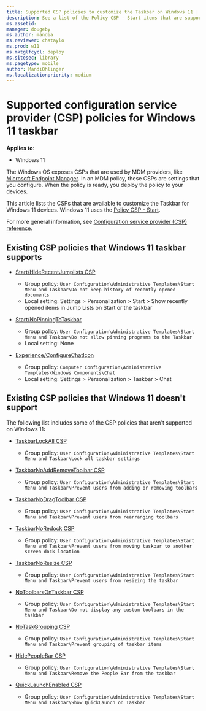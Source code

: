 ```yaml
---
title: Supported CSP policies to customize the Taskbar on Windows 11 | Microsoft Docs
description: See a list of the Policy CSP - Start items that are supported on Windows 11 to customize the Taskbar.
ms.assetid: 
manager: dougeby
ms.author: mandia
ms.reviewer: chataylo
ms.prod: w11
ms.mktglfcycl: deploy
ms.sitesec: library
ms.pagetype: mobile
author: MandiOhlinger
ms.localizationpriority: medium
---
```


# Supported configuration service provider (CSP) policies for Windows 11 taskbar

**Applies to**:

- Windows 11

The Windows OS exposes CSPs that are used by MDM providers, like [Microsoft Endpoint Manager](/mem/endpoint-manager-overview). In an MDM policy, these CSPs are settings that you configure. When the policy is ready, you deploy the policy to your devices.

This article lists the CSPs that are available to customize the Taskbar for Windows 11 devices. Windows 11 uses the [Policy CSP - Start](/windows/client-management/mdm/policy-csp-start).

For more general information, see [Configuration service provider (CSP) reference](/windows/client-management/mdm/configuration-service-provider-reference).

## Existing CSP policies that Windows 11 taskbar supports

- [Start/HideRecentJumplists CSP](/windows/client-management/mdm/policy-csp-start#start-hiderecentjumplists)
  - Group policy: `User Configuration\Administrative Templates\Start Menu and Taskbar\Do not keep history of recently opened documents`
  - Local setting: Settings > Personalization > Start > Show recently opened items in Jump Lists on Start or the taskbar

- [Start/NoPinningToTaskbar](/windows/client-management/mdm/policy-csp-start#start-nopinningtotaskbar)
  - Group policy: `User Configuration\Administrative Templates\Start Menu and Taskbar\Do not allow pinning programs to the Taskbar`
  - Local setting: None

- [Experience/ConfigureChatIcon](/windows/client-management/mdm/policy-csp-experience#experience-configurechaticonvisibilityonthetaskbar)
  - Group policy: `Computer Configuration\Administrative Templates\Windows Components\Chat`
  - Local setting: Settings > Personalization > Taskbar > Chat

## Existing CSP policies that Windows 11 doesn't support

The following list includes some of the CSP policies that aren't supported on Windows 11:

- [TaskbarLockAll CSP](/windows/client-management/mdm/policy-csp-admx-taskbar#admx-taskbar-taskbarlockall)
  - Group policy: `User Configuration\Administrative Templates\Start Menu and Taskbar\Lock all taskbar settings`

- [TaskbarNoAddRemoveToolbar CSP](/windows/client-management/mdm/policy-csp-admx-taskbar#admx-taskbar-taskbarnoaddremovetoolbar)
  - Group policy: `User Configuration\Administrative Templates\Start Menu and Taskbar\Prevent users from adding or removing toolbars`

- [TaskbarNoDragToolbar CSP](/windows/client-management/mdm/policy-csp-admx-taskbar#admx-taskbar-taskbarnodragtoolbar)
  - Group policy: `User Configuration\Administrative Templates\Start Menu and Taskbar\Prevent users from rearranging toolbars`

- [TaskbarNoRedock CSP](/windows/client-management/mdm/policy-csp-admx-taskbar#admx-taskbar-taskbarnoredock)
  - Group policy: `User Configuration\Administrative Templates\Start Menu and Taskbar\Prevent users from moving taskbar to another screen dock location`

- [TaskbarNoResize CSP](/windows/client-management/mdm/policy-csp-admx-taskbar#admx-taskbar-taskbarnoresize)
  - Group policy: `User Configuration\Administrative Templates\Start Menu and Taskbar\Prevent users from resizing the taskbar`

- [NoToolbarsOnTaskbar CSP](/windows/client-management/mdm/policy-csp-admx-startmenu#admx-startmenu-notoolbarsontaskbar)
  - Group policy: `User Configuration\Administrative Templates\Start Menu and Taskbar\Do not display any custom toolbars in the taskbar`

- [NoTaskGrouping CSP](/windows/client-management/mdm/policy-csp-admx-startmenu#admx-startmenu-notaskgrouping)
  - Group policy: `User Configuration\Administrative Templates\Start Menu and Taskbar\Prevent grouping of taskbar items`

- [HidePeopleBar CSP](/windows/client-management/mdm/policy-csp-start#start-hidepeoplebar)
  - Group policy: `User Configuration\Administrative Templates\Start Menu and Taskbar\Remove the People Bar from the taskbar`

- [QuickLaunchEnabled CSP](/windows/client-management/mdm/policy-csp-admx-startmenu#admx-startmenu-quicklaunchenabled)
  - Group policy: `User Configuration\Administrative Templates\Start Menu and Taskbar\Show QuickLaunch on Taskbar`
